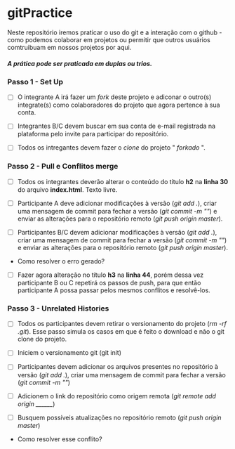 # gitPractice

Neste repositório iremos praticar o uso do git e a interação com o github - como podemos colaborar em projetos ou permitir que outros usuários comtruibuam em nossos projetos por aqui. 

##### A prática pode ser praticada em duplas ou trios. 

### Passo 1 - Set Up
- [ ] O integrante A irá fazer um *fork* deste projeto e adiconar o outro(s) integrate(s) como colaboradores do projeto que agora pertence à sua conta. 

- [ ] Integrantes B/C devem buscar em sua conta de e-mail registrada na plataforma pelo invite para participar do repositório. 

- [ ] Todos os intregantes devem fazer o *clone* do projeto " *forkado* ".

### Passo 2 - Pull e Conflitos merge
- [ ] Todos os integrantes deverão alterar o conteúdo do título **h2** na **linha 30** do arquivo **index.html**. Texto livre.

- [ ] Participante A deve adicionar modificações à versão (*git add .*), criar uma mensagem de commit para fechar a versão (*git commit -m ""*) e enviar as alterações para o repositório remoto (*git push origin master*). 

- [ ] Participantes B/C devem adicionar modificações à versão (*git add .*), criar uma mensagem de commit para fechar a versão (*git commit -m ""*) e enviar as alterações para o repositório remoto (*git push origin master*). 

- Como resolver o erro gerado? 

- [ ] Fazer agora alteração no título **h3** na **linha 44**, porém dessa vez participante B ou C repetirá os passos de push, para que então participante A possa passar pelos mesmos conflitos e resolvê-los.

### Passo 3 - Unrelated Histories

- [ ] Todos os participantes devem retirar o versionamento do projeto (*rm -rf .git*). Esse passo simula os casos em que é feito o download e não o git clone do projeto.

- [ ] Iniciem o versionamento git (git init)

- [ ] Participantes devem adicionar os arquivos presentes no repositório à versão (*git add .*), criar uma mensagem de commit para fechar a versão (*git commit -m ""*)

- [ ] Adicionem o link do repositório como origem remota (*git remote add origin ______*)

- [ ] Busquem possíveis atualizações no repositório remoto (*git push origin master*)

- Como resolver esse conflito? 

